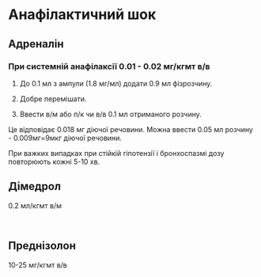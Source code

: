 Анафілактичний шок
==================

Адреналін
---------

### При системній анафілаксії 0.01 - 0.02 мг/кгмт в/в

1.  До 0.1 мл з ампули (1.8 мг/мл) додати 0.9 мл фізрозчину.

2.  Добре перемішати.

3.  Ввести в/м або п/к чи в/в 0.1 мл отриманого розчину.

Це відповідає 0.018 мг діючої речовини. Можна ввести 0.05 мл розчину -
0.009мг=9мкг діючої речовини.

При важких випадках при стійкій гіпотензії і бронхоспазмі дозу повторюють кожні
5-10 хв.

Дімедрол
--------

0.2 мл/кгмт в/м

 

Преднізолон
-----------

10-25 мг/кгмт в/в

 

